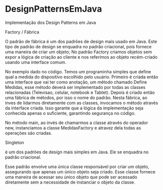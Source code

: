 # DesignPatternsEmJava
Implementação dos Design Patterns em Java

Factory / Fábrica

O padrão de fábrica é um dos padrões de design mais usado em Java. Este tipo de padrão de design se enquadra no padrão criacional, pois fornece uma maneira de criar um objeto;
No padrão Factory criamos objetos sem expor a lógica de criação ao cliente e nos referimos ao objeto recém-criado usando uma interface comum.

No exemplo dado no código. Temos um programinha simples que define qual a medida do dispositivo escolhido pelo usuário. Primeiro é criada então uma interface que vai ter como 
anotação, um método chamado Define Medidas, esse método deverá ser implementado por todas as classes relacionadas (Televisao, celular, notebook e Tablet). Depois é criado então uma
fábrica de métodos, por isso o nome do padrão. Nesta fábrica, ao inves de lidarmos diretamente com as classes, invocamos o método através da interface criada. Isso garante que a lógica
da implementação seja conhecida apenas o suficiente, garantindo segurança no código. 

No método main, ao invés de chamarmos a classe através do operador new, instanciamos a classe MedidasFactory e atravez dela todas as operações são criadas. 



Singleton

é um dos padrões de design mais simples em Java. Ele se enquadra no padrão criacional.

Esse padrão envolve uma única classe responsável por criar um objeto, assegurando que apenas um único objeto seja criado. Esse classe fornece uma maneira de acessar seu único objeto que pode ser acessado diretamente sem a necessidade de instanciar o objeto da classe.

